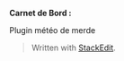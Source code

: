 
<p><strong>Carnet de Bord :</strong></p>
<p>Plugin météo de merde</p>











<blockquote>
<p>Written with <a href="https://stackedit.io/">StackEdit</a>.</p>
</blockquote>

<!--stackedit_data:
eyJoaXN0b3J5IjpbLTY2NzkwNTUxMSw4MDIzMzgwMjddfQ==
-->